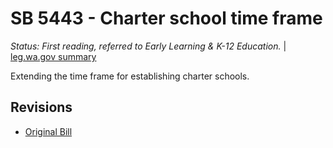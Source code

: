 # SB 5443 - Charter school time frame
*Status: First reading, referred to Early Learning & K-12 Education.* | [leg.wa.gov summary](https://app.leg.wa.gov/billsummary?BillNumber=5443&Year=2021)

Extending the time frame for establishing charter schools.

## Revisions
* [Original Bill](1/)